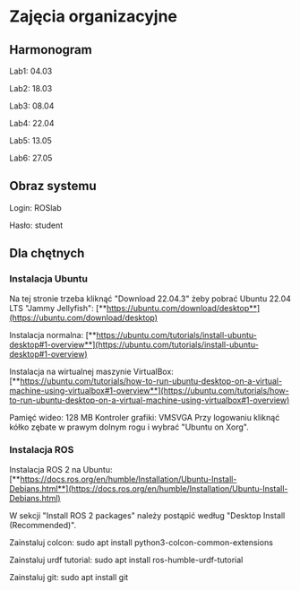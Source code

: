 # Zajęcia organizacyjne

## Harmonogram

Lab1: 04.03

Lab2: 18.03

Lab3: 08.04

Lab4: 22.04

Lab5: 13.05

Lab6: 27.05

## Obraz systemu

Login: ROSlab

Hasło: student

## Dla chętnych

### Instalacja Ubuntu

Na tej stronie trzeba kliknąć "Download 22.04.3" żeby pobrać Ubuntu 22.04 LTS "Jammy Jellyfish": [**https://ubuntu.com/download/desktop**](https://ubuntu.com/download/desktop)

Instalacja normalna: [**https://ubuntu.com/tutorials/install-ubuntu-desktop#1-overview**](https://ubuntu.com/tutorials/install-ubuntu-desktop#1-overview)

Instalacja na wirtualnej maszynie VirtualBox: [**https://ubuntu.com/tutorials/how-to-run-ubuntu-desktop-on-a-virtual-machine-using-virtualbox#1-overview**](https://ubuntu.com/tutorials/how-to-run-ubuntu-desktop-on-a-virtual-machine-using-virtualbox#1-overview)

Pamięć wideo: 128 MB
Kontroler grafiki: VMSVGA
Przy logowaniu kliknąć kółko zębate w prawym dolnym rogu i wybrać "Ubuntu on Xorg".

### Instalacja ROS

Instalacja ROS 2 na Ubuntu: [**https://docs.ros.org/en/humble/Installation/Ubuntu-Install-Debians.html**](https://docs.ros.org/en/humble/Installation/Ubuntu-Install-Debians.html)

W sekcji "Install ROS 2 packages" należy postąpić według "Desktop Install (Recommended)".

Zainstaluj colcon:
sudo apt install python3-colcon-common-extensions

Zainstaluj urdf tutorial:
sudo apt install ros-humble-urdf-tutorial

Zainstaluj git:
sudo apt install git
